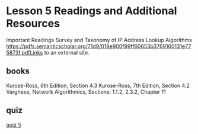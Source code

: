 # Lesson 5 Readings and Additional Resources

Important Readings
Survey and Taxonomy of IP Address Lookup Algorithms
<https://pdfs.semanticscholar.org/71d9/018e900f99ff60653b3769160131e775873f.pdfLinks> to an external site.

## books

Kurose-Ross, 6th Edition, Section 4.3
Kurose-Ross, 7th Edition, Section 4.2
Varghese, Network Algorithmics, Sections: 1.1.2, 2.3.2, Chapter 11

## quiz

[quiz 5](https://quizlet.com/727812833/lesson-5-router-design-and-algorithms-flash-cards/)
